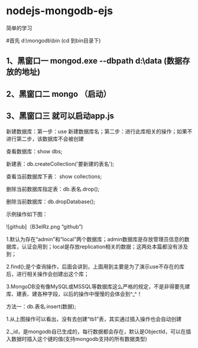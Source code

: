 # nodejs-mongodb-ejs
简单的学习

#首先 d:\\mongodb\bin  (cd 到bin目录下)
## 1、黑窗口一   mongod.exe  --dbpath  d:\data (数据存放的地址)
## 2、黑窗口二   mongo （启动）
## 3、黑窗口三   就可以启动app.js
新建数据库：第一步：use 新建数据库名；第二步：进行此库相关的操作；如果不进行第二步，该数据库不会被创建

查看数据库：show dbs;

新建表：db.createCollection('要新建的表名');

查看当前数据库下表： show collections;

删除当前数据库指定表：db.表名.drop();

删除当前数据库：db.dropDatabase();

示例操作如下图：

![github]（B3eIRz.png “github”)

1.默认为存在“admin”和“local”两个数据库；admin数据库是存放管理员信息的数据库，认证会用到；local是存放replication相关的数据；这两处本篇都没有涉及到；

2.find();是个查询操作，后面会讲到，上面用到主要是为了演示use不存在的库后，进行相关操作会创建出这个库；

3.MongoDB没有像MySQL或MSSQL等数据库这么严格的规定，不是非得要先建库、建表、建各种字段，以后的操作中慢慢的会体会到^_^！

方法一：db.表名.insert(数据);


1.从上图操作可以看出，没有去创建“tb1”表，其实通过插入操作也会自动创建

2._id，是mongodb自已生成的，每行数据都会存在，默认是ObjectId，可以在插入数据时插入这个键的值(支持mongodb支持的所有数据类型)
